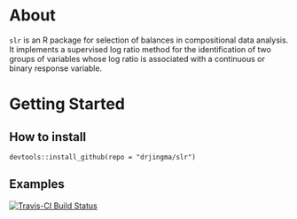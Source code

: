 # About

`slr` is an R package for selection of balances in compositional data analysis. It implements a supervised log ratio method for the identification of two groups of variables whose log ratio is associated with a continuous or binary response variable. 

# Getting Started

## How to install

`devtools::install_github(repo = "drjingma/slr")`

## Examples


[![Travis-CI Build Status](https://travis-ci.org/github/drjingma/slr.svg?branch=master)](https://travis-ci.org/github/drjingma/slr)
